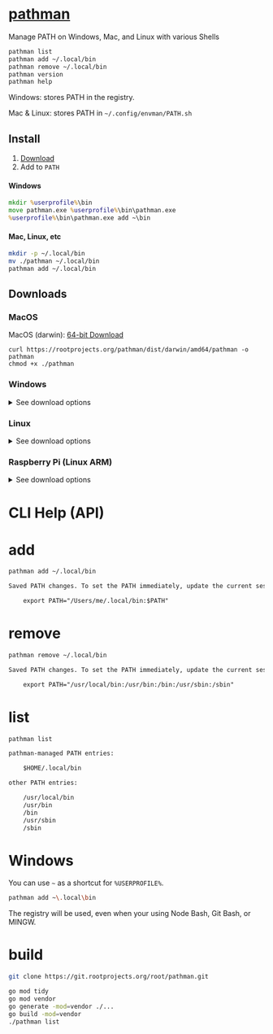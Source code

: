 # [pathman](https://git.rootprojects.org/root/pathman)

Manage PATH on Windows, Mac, and Linux with various Shells

```bash
pathman list
pathman add ~/.local/bin
pathman remove ~/.local/bin
pathman version
pathman help
```

Windows: stores PATH in the registry.

Mac & Linux: stores PATH in `~/.config/envman/PATH.sh`

## Install

1. [Download](#user-content-downloads)
2. Add to `PATH`

#### Windows

```cmd
mkdir %userprofile%\bin
move pathman.exe %userprofile%\bin\pathman.exe
%userprofile%\bin\pathman.exe add ~\bin
```

#### Mac, Linux, etc

```bash
mkdir -p ~/.local/bin
mv ./pathman ~/.local/bin
pathman add ~/.local/bin
```

## Downloads

### MacOS

MacOS (darwin): [64-bit Download ](https://rootprojects.org/pathman/dist/darwin/amd64/pathman)

```
curl https://rootprojects.org/pathman/dist/darwin/amd64/pathman -o pathman
chmod +x ./pathman
```

### Windows

<details>
<summary>See download options</summary>
Windows 10: [64-bit Download](https://rootprojects.org/pathman/dist/windows/amd64/pathman.exe)

```
powershell.exe $ProgressPreference = 'SilentlyContinue'; Invoke-WebRequest https://rootprojects.org/pathman/dist/windows/amd64/pathman.exe -OutFile pathman.exe
```

Windows 7: [32-bit Download](https://rootprojects.org/pathman/dist/windows/386/pathman.exe)

```
powershell.exe "(New-Object Net.WebClient).DownloadFile('https://rootprojects.org/pathman/dist/windows/386/pathman.exe', 'pathman.exe')"
```

</details>

### Linux

<details>
<summary>See download options</summary>

Linux (64-bit): [Download](https://rootprojects.org/pathman/dist/linux/amd64/pathman)

```
curl https://rootprojects.org/pathman/dist/linux/amd64/pathman -o pathman
chmod +x ./pathman
```

Linux (32-bit): [Download](https://rootprojects.org/pathman/dist/linux/386/pathman)

```
curl https://rootprojects.org/pathman/dist/linux/386/pathman -o pathman
chmod +x ./pathman
```

</details>

### Raspberry Pi (Linux ARM)

<details>
<summary>See download options</summary>

RPi 4 (64-bit armv8): [Download](https://rootprojects.org/pathman/dist/linux/armv8/pathman)

```
curl https://rootprojects.org/pathman/dist/linux/armv8/pathman -o pathman`
chmod +x ./pathman
```

RPi 3 (armv7): [Download](https://rootprojects.org/pathman/dist/linux/armv7/pathman)

```
curl https://rootprojects.org/pathman/dist/linux/armv7/pathman -o pathman
chmod +x ./pathman
```

ARMv6: [Download](https://rootprojects.org/pathman/dist/linux/armv6/pathman)

```
curl https://rootprojects.org/pathman/dist/linux/armv6/pathman -o pathman
chmod +x ./pathman
```

RPi Zero (armv5): [Download](https://rootprojects.org/pathman/dist/linux/armv5/pathman)

```
curl https://rootprojects.org/pathman/dist/linux/armv5/pathman -o pathman
chmod +x ./pathman
```

</details>

# CLI Help (API)

# add

```bash
pathman add ~/.local/bin
```

```txt
Saved PATH changes. To set the PATH immediately, update the current session:

	export PATH="/Users/me/.local/bin:$PATH"
```

# remove

```bash
pathman remove ~/.local/bin
```

```txt
Saved PATH changes. To set the PATH immediately, update the current session:

	export PATH="/usr/local/bin:/usr/bin:/bin:/usr/sbin:/sbin"
```

# list

```bash
pathman list
```

```txt
pathman-managed PATH entries:

	$HOME/.local/bin

other PATH entries:

	/usr/local/bin
	/usr/bin
	/bin
	/usr/sbin
	/sbin

```

# Windows

You can use `~` as a shortcut for `%USERPROFILE%`.

```bash
pathman add ~\.local\bin
```

The registry will be used, even when your using Node Bash, Git Bash, or MINGW.

# build

```bash
git clone https://git.rootprojects.org/root/pathman.git
```

```bash
go mod tidy
go mod vendor
go generate -mod=vendor ./...
go build -mod=vendor
./pathman list
```
